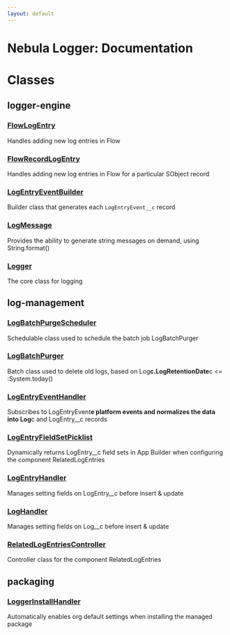 ```yaml
---
layout: default
---
```


# Nebula Logger: Documentation

# Classes

## logger-engine

### [FlowLogEntry](/logger-engine/FlowLogEntry)

Handles adding new log entries in Flow

### [FlowRecordLogEntry](/logger-engine/FlowRecordLogEntry)

Handles adding new log entries in Flow for a particular SObject record

### [LogEntryEventBuilder](/logger-engine/LogEntryEventBuilder)

Builder class that generates each `LogEntryEvent__c` record

### [LogMessage](/logger-engine/LogMessage)

Provides the ability to generate string messages on demand, using String.format()

### [Logger](/logger-engine/Logger)

The core class for logging

## log-management

### [LogBatchPurgeScheduler](/log-management/LogBatchPurgeScheduler)

Schedulable class used to schedule the batch job LogBatchPurger

### [LogBatchPurger](/log-management/LogBatchPurger)

Batch class used to delete old logs, based on Log**c.LogRetentionDate**c <= :System.today()

### [LogEntryEventHandler](/log-management/LogEntryEventHandler)

Subscribes to LogEntryEvent**e platform events and normalizes the data into Log**c and LogEntry\_\_c records

### [LogEntryFieldSetPicklist](/log-management/LogEntryFieldSetPicklist)

Dynamically returns LogEntry\_\_c field sets in App Builder when configuring the component RelatedLogEntries

### [LogEntryHandler](/log-management/LogEntryHandler)

Manages setting fields on LogEntry\_\_c before insert & update

### [LogHandler](/log-management/LogHandler)

Manages setting fields on Log\_\_c before insert & update

### [RelatedLogEntriesController](/log-management/RelatedLogEntriesController)

Controller class for the component RelatedLogEntries

## packaging

### [LoggerInstallHandler](/packaging/LoggerInstallHandler)

Automatically enables org default settings when installing the managed package
